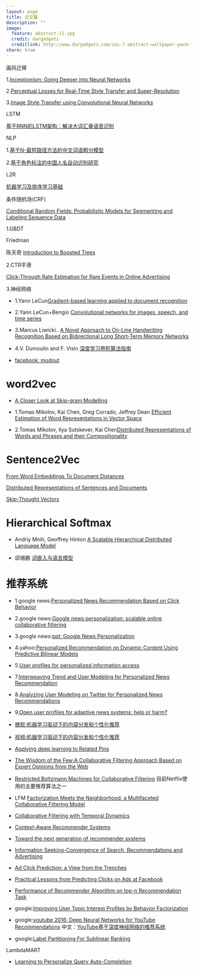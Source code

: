 ```yaml
---
layout: page
title: 论文篇 
description: ""
image:
  feature: abstract-11.jpg
  credit: dargadgetz
  creditlink: http://www.dargadgetz.com/ios-7-abstract-wallpaper-pack-for-iphone-5-and-ipod-touch-retina/
share: true
---
```


画风迁移

1.[Inceptionism: Going Deeper into Neural Networks](https://research.googleblog.com/2015/06/inceptionism-going-deeper-into-neural.html)

2.[Perceptual Losses for Real-Time Style Transfer and Super-Resolution](https://github.com/jcjohnson/fast-neural-style)

3.[Image Style Transfer using Convolutional Neural Networks](http://www.cv-foundation.org/openaccess/content_cvpr_2016/papers/Gatys_Image_Style_Transfer_CVPR_2016_paper.pdf)


LSTM

[基于RNN的LSTM架构：解决大词汇量语音识别](http://arxiv.org/pdf/1402.1128v1.pdf)

NLP

1.[基于N-最短路径方法的中文词语粗分模型](http://wenku.baidu.com/link?url=ZF6WHQdnzOGc1why-ke86hU6JQfgsvjHP2s7Vek1AAFeu1aY_QmKPlovF2e7F-L9S96rcd24aEOSdyAadX3wuhM_3oDIlsgKE0jLtnzKVSS)

2.[基于角色标注的中国人名自动识别研究](http://wenku.baidu.com/link?url=xVKmHHk8n7nUg2P8lI1yMx-nk6T-KTYvTiervGhleHNYy341o2LI8tlKD2qGbXdhHmEejdEF3oaMktEBvEFXklyA5JmMZfy7ap9p_Z47pbe)




L2R

[机器学习及排序学习基础](http://www.icst.pku.edu.cn/lcwm/course/WebDataMining/slides2012/8%E6%9C%BA%E5%99%A8%E5%AD%A6%E4%B9%A0%E5%8F%8A%E6%8E%92%E5%BA%8F%E5%AD%A6%E4%B9%A0%E5%9F%BA%E7%A1%80.pdf)


条件随机场(CRF)

[Conditional Random Fields: Probabilistic Models
for Segmenting and Labeling Sequence Data](http://repository.upenn.edu/cgi/viewcontent.cgi?article=1162&context=cis_papers)


1.GBDT 

Friedman [<Greedy Function Approximation: A Gradient Boosting Machine>](https://statweb.stanford.edu/~jhf/ftp/trebst.pdf)

陈天奇 [Introduction to Boosted Trees](http://homes.cs.washington.edu/~tqchen/pdf/BoostedTree.pdf)

2.CTR平滑

[Click-Through Rate Estimation for Rare Events in Online Advertising](http://www.cs.cmu.edu/~xuerui/papers/ctr.pdf)

3.神经网络

- 1.Yann LeCun[Gradient-based learning applied to document recognition](https://d3c33hcgiwev3.cloudfront.net/_d4267aa84a9339a0a646b0ce1bbcdbb7_Gradient-based-learning-applied-to-document-recognition.pdf?Expires=1479427200&Signature=j1yj7~V-O8jOKYUqwI7eMpHrvBLtGvuf7Zm4GiN53xuZIazcv~be8p1U35CdJfcSE-VnuOSSkRBmaMe7PDuDxSdVZQ4SVF4YNpsMfbNN-qgVOgVTxRjDRabRY3o3lidiqC8PMxHRWAwt2qwfKsAgBHIGItjkM3uc~J40sw6hCkY_&Key-Pair-Id=APKAJLTNE6QMUY6HBC5A)

- 2.Yann LeCun+Bengio [Convolutional networks for images, speech, and time series](https://d3c33hcgiwev3.cloudfront.net/_aa4a9a37ca0210d394d37b920c47498d_Convolutional-networks-for-images_-speech_-and-time-series.pdf?Expires=1479427200&Signature=Hii2TZ1qPK4tX3XnO55sZ4ZiS9o1umeEs23NMQ2WcSGDGSdhP65ShiY44vzYkrBI3fN~TSfdg2-8qApIvBwyfq1U-GbowhsLD-JMwk22g1U4xTOw5rJMOuVIxv70XnNoG0fTXZ6bGyb6E2Ht7M9wenMAmpB85vG029QZTVrFgXU_&Key-Pair-Id=APKAJLTNE6QMUY6HBC5A)

- 3.Marcus Liwicki.. [A Novel Approach to On-Line Handwriting Recognition Based on Bidirectional Long Short-Term Memory Networks](https://d3c33hcgiwev3.cloudfront.net/_d987358800be8ba8c30d517b74f9b23d_A-novel-approach-to-on-line-handwriting-recognition-based-on-bidirectional-long-short-term-memory-networks.pdf?Expires=1479945600&Signature=Gtyt0K8mP-hDwXC3UKTomU6QhLfjjRlTmnupV0o9RxDJSdzjB06ydecF91GT2hNotUGTGadMVLXOm6dZfeOTiu17SrK8eMxpbL3rHXq8w37vz42hav4-P43vt2EgYvt93zrCaobMCI7K6kNkrGxdscBZHtAG5X9Vj3bWLi7DMpw_&Key-Pair-Id=APKAJLTNE6QMUY6HBC5A)

- 4.V. Dumoulin and F. Visin [深度学习卷积算法指南](https://arxiv.org/pdf/1603.07285v1.pdf)


- [facebook: modout](http://www.uoguelph.ca/~gwtaylor/publications/modout.pdf)

# word2vec

- [A Closer Look at Skip-gram Modelling ](http://homepages.inf.ed.ac.uk/ballison/pdf/lrec_skipgrams.pdf)

- 1.Tomas Mikolov, Kai Chen, Greg Corrado, Jeffrey Dean
 [Efficient Estimation of Word Representations in Vector Space](https://arxiv.org/pdf/1301.3781v3.pdf)
- 2.Tomas Mikolov, Ilya Sutskever, Kai Chen[Distributed Representations of Words and Phrases and their Compositionality](https://papers.nips.cc/paper/5021-distributed-representations-of-words-and-phrases-and-their-compositionality.pdf) 

# Sentence2Vec

[From Word Embeddings To Document Distances](http://jmlr.org/proceedings/papers/v37/kusnerb15.pdf)

[Distributed Representations of Sentences and Documents](http://cs.stanford.edu/~quocle/paragraph_vector.pdf)

[Skip-Thought Vectors](https://arxiv.org/pdf/1506.06726v1.pdf)

# Hierarchical Softmax

- Andriy Mnih, Geoffrey Hinton [A Scalable Hierarchical Distributed Language Model](http://www.cs.toronto.edu/~amnih/papers/hlbl_final.pdf)

- 邱锡鹏 [词嵌入与语言模型](https://nndl.github.io/ch10.pdf)


# 推荐系统

- 1.google news:[Personalized News Recommendation Based on Click Behavior ](https://static.googleusercontent.com/media/research.google.com/zh-CN//pubs/archive/35599.pdf)
- 2.google news:[Google news personalization: scalable online collaborative filtering](http://wwwconference.org/www2007/papers/paper570.pdf)
- 3.google news:[ppt: Google News Personalization](http://cseweb.ucsd.edu/~elkan/291spring2008/jerry.pdf)
- 4.yahoo:[Personalized Recommendation on Dynamic Content Using Predictive Bilinear Models](http://www.wwwconference.org/www2009/proceedings/pdf/p691.pdf)
- 5.[User profiles for personalized information access](http://citeseerx.ist.psu.edu/viewdoc/download?doi=10.1.1.86.6516&rep=rep1&type=pdf)

- 7.[Interweaving Trend and User Modeling for Personalized News Recommendation](http://fabianabel.de/papers/2011-wis-twitter-trends-web-intelligence_short.pdf)
- 8.[Analyzing User Modeling on Twitter for Personalized News Recommendations](http://fabianabel.de/papers/2011-wis-twitter-um-umap.pdf)

- 9.[Open user profiles for adaptive news systems: help or harm?](http://www.www2007.org/papers/paper602.pdf)

- [微软:机器学习驱动下的内容分发和个性化推荐](https://pan.baidu.com/s/1pL2g2hX)
- [视频:机器学习驱动下的内容分发和个性化推荐](https://pan.baidu.com/s/1jIx6Rky)

- [Applying deep learning to Related Pins](https://engineering.pinterest.com/blog/applying-deep-learning-related-pins)

- [The Wisdom of the Few:A Collaborative Filtering Approach Based on Expert Opinions from the Web](http://www.nuriaoliver.com/recsys/wisdomFew_sigir09.pdf)

- [Restricted Boltzmann Machines for Collaborative Filtering](http://www.machinelearning.org/proceedings/icml2007/papers/407.pdf) 目前Netflix使用的主要推荐算法之一

- LFM [Factorization Meets the Neighborhood: a Multifaceted Collaborative Filtering Model](http://www.inf.ed.ac.uk/teaching/courses/dme/studpres0910/DME-presentation-final.pdf)

- [Collaborative Filtering with Temporal Dynamics](http://sydney.edu.au/engineering/it/~josiah/lemma/kdd-fp074-koren.pdf)

- [Context-Aware Recommender Systems](http://ids.csom.umn.edu/faculty/gedas/NSFCareer/CARS-chapter-2010.pdf)

- [Toward the next generation of recommender systems](http://pages.stern.nyu.edu/~atuzhili/pdf/TKDE-Paper-as-Printed.pdf)

- [Information Seeking-Convergence of Search, Recommendations and Advertising](http://www.docin.com/p-1428852734.html)

- [Ad Click Prediction: a View from the Trenches](https://www.eecs.tufts.edu/~dsculley/papers/ad-click-prediction.pdf)

- [Practical Lessons from Predicting Clicks on Ads at Facebook](https://pdfs.semanticscholar.org/daf9/ed5dc6c6bad5367d7fd8561527da30e9b8dd.pdf)

- [Performance of Recommender Algorithm on top-n Recommendation Task](https://www.researchgate.net/publication/221141030_Performance_of_recommender_algorithms_on_top-N_recommendation_tasks)

- google:[Improving User Topic Interest Profiles by Behavior Factorization](http://www.www2015.it/documents/proceedings/proceedings/p1406.pdf)
- google:[youtube 2016: Deep Neural Networks for YouTube Recommendations](https://static.googleusercontent.com/media/research.google.com/zh-CN//pubs/archive/45530.pdf) 中文：[YouTube基于深度神经网络的推荐系统](http://mp.weixin.qq.com/s?__biz=MzA5NzkxMzg1Nw==&mid=2653160648&idx=1&sn=9dc76c587452f6e13ef835bed48cde4a&scene=0)
- google:[Label Partitioning For Sublinear Ranking](http://www.thespermwhale.com/jaseweston/papers/label_partitioner.pdf)




LambdaMART

- [Learning to Personalize Query Auto-Completion](https://www.microsoft.com/en-us/research/wp-content/uploads/2013/01/SIGIR2013-Shokouhi-PersonalizedQAC.pdf)
